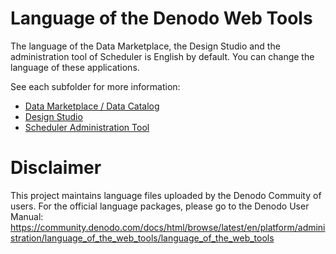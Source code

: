 <!--
title: 'Denodo Community Lab Environment Lang Files'
description: 'This project maintains the configuration scripts for the Denodo Community Lab Environment containers.
layout: Doc
framework: docker
platform: container
language: yml
authorLink: ''
authorName: 'Denodo Community'
authorAvatar: ''
collaborators: 
-->

# Language of the Denodo Web Tools

The language of the Data Marketplace, the Design Studio and the administration tool of Scheduler is English by default. You can change the language of these applications. 

See each subfolder for more information:

* [Data Marketplace / Data Catalog](./data-catalog/README.md)
* [Design Studio](./design-studio/README.md)
* [Scheduler Administration Tool](./scheduler/)

# Disclaimer

This project maintains language files uploaded by the Denodo Commuity of users. For the official language packages, please go to the Denodo User Manual: https://community.denodo.com/docs/html/browse/latest/en/platform/administration/language_of_the_web_tools/language_of_the_web_tools

